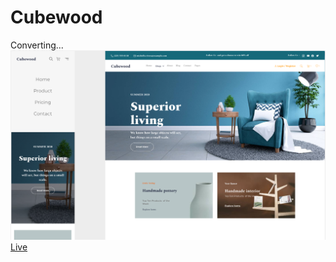 # Cubewood
Converting...
<br><a href="https://www.figma.com/file/6gxuLFzQ0iJyeHnGKcXFxp/Cubewood---Furniture-Template?type=design&node-id=69-5241&t=HW9F9kLXrx86I6F5-0"><img src="imgs/cover.bmp"></a><br>
<a href="https://armanmoalemi.github.io/Cubewood/">Live</a>
